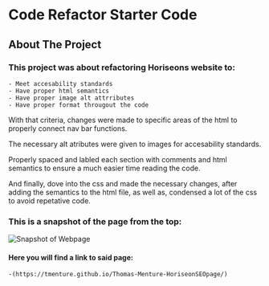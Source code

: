 # Code Refactor Starter Code
## About The Project
### This project was about refactoring Horiseons website to:
    - Meet accesability standards
    - Have proper html semantics
    - Have proper image alt attrributes
    - Have proper format througout the code

With that criteria, changes were made to specific areas of the html to properly connect nav bar functions.

The necessary alt atributes were given to images for accesability standards.

Properly spaced and labled each section with comments and html semantics to ensure a much easier time reading the code.

And finally, dove into the css and made the necessary changes, after adding the semantics to the html file, as well as, condensed a lot of the css to avoid repetative code.

### This is a snapshot of the page from the top:
![Snapshot of Webpage](https://tmenture.github.io/Thomas-Menture-HoriseonSEOpage/Develop/assets/images/website_1.jpg)

#### Here you will find a link to said page:
    -(https://tmenture.github.io/Thomas-Menture-HoriseonSEOpage/)